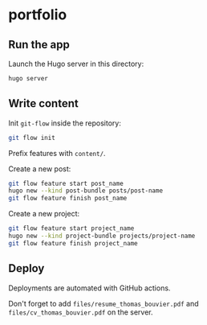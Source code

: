 # portfolio

## Run the app

Launch the Hugo server in this directory:

```bash
hugo server
```

## Write content

Init `git-flow` inside the repository:

```bash
git flow init
```

Prefix features with `content/`.

Create a new post:

```bash
git flow feature start post_name
hugo new --kind post-bundle posts/post-name
git flow feature finish post_name
```

Create a new project:

```bash
git flow feature start project_name
hugo new --kind project-bundle projects/project-name
git flow feature finish project_name
```

## Deploy

Deployments are automated with GitHub actions.

Don't forget to add `files/resume_thomas_bouvier.pdf` and `files/cv_thomas_bouvier.pdf` on the server.

